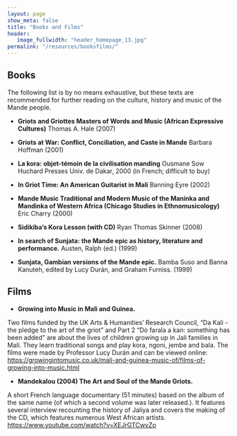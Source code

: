 ```yaml
---
layout: page
show_meta: false
title: "Books and Films"
header:
   image_fullwidth: "header_homepage_13.jpg"
permalink: "/resources/booksfilms/"
---
```


## Books
The following list is by no means exhaustive, but these texts are recommended for further reading on the culture, history and music of the Mande people.

- **Griots and Griottes Masters of Words and Music (African Expressive Cultures)** Thomas A. Hale (2007)

- **Griots at War: Conflict, Conciliation, and Caste in Mande** Barbara Hoffman (2001)

- **La kora: objet-témoin de la civilisation manding**  Ousmane Sow Huchard Presses Univ. de Dakar, 2000 (in French; difficult to buy)

- **In Griot Time:  An American Guitarist in Mali** Banning Eyre (2002)

- **Mande Music Traditional and Modern Music of the Maninka and Mandinka of Western Africa (Chicago Studies in Ethnomusicology)**  Eric Charry (2000)

- **Sidikiba’s Kora Lesson (with CD)** Ryan Thomas Skinner (2008)

- **In search of Sunjata: the Mande epic as history, literature and performance.**  Austen, Ralph (ed.) (1999)  

- **Sunjata, Gambian versions of the Mande epic.**  Bamba Suso and Banna Kanuteh, edited by Lucy Durán, and Graham Furniss. (1999)

## Films

- **Growing into Music in Mali and Guinea.**

Two films funded by the UK Arts & Humanities’ Research Council, “Da Kali - the pledge to the art of the griot” and Part 2 “Dò farala a kan: something has been added” are about the lives of children growing up in Jali families in Mali. They learn traditional songs and play kora, ngoni, jembe and bala. The films were made by Professor Lucy Durán and can be viewed online:
<https://growingintomusic.co.uk/mali-and-guinea-music-of/films-of-growing-into-music.html>

- **Mandekalou (2004) The Art and Soul of the Mande Griots.**

A short French language documentary (51 minutes)  based on the album of the same name (of which a second volume was later released.). It features several interview recounting the history of Jaliya and covers the making of the CD, which features numerous West African artists.
<https://www.youtube.com/watch?v=XEJrGTCwvZo>
